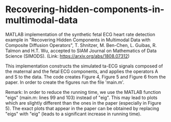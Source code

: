 # Recovering-hidden-components-in-multimodal-data

MATLAB implementation of the synthetic fetal ECG heart rate detection example in "Recovering Hidden Components in Multimodal Data with Composite Diffusion Operators", T. Shnitzer, M. Ben-Chen, L. Guibas, R. Talmon and H.T. Wu, accepted to SIAM Journal on Mathematics of Data Science (SIMODS).
(Link: https://arxiv.org/abs/1808.07312)

This implementation constructs the simulated ta-ECG signals composed of the maternal and the fetal ECG components, and applies the operators A and S to the data.
The code creates Figure 4, Figure 5 and Figure 6 from the paper. In order to create the figures run the file 'main.m'.

Remark: In order to reduce the running time, we use the MATLAB function "eigs" (main.m: lines 99 and 103) instead of "eig". This may lead to plots which are slightly different than the ones in the paper (especially in Figure 5). The exact plots that appear in the paper can be obtained by replacing "eigs" with "eig" (leads to a significant increase in running time).
